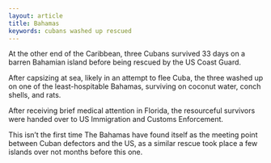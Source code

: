 ```yaml
---
layout: article
title: Bahamas
keywords: cubans washed up rescued
---
```


At the other end of the Caribbean, three Cubans survived 33 days on a barren Bahamian island before being rescued by the US Coast Guard.

After capsizing at sea, likely in an attempt to flee Cuba, the three washed up on one of the least-hospitable Bahamas, surviving on coconut water, conch shells, and rats.

After receiving brief medical attention in Florida, the resourceful survivors were handed over to US Immigration and Customs Enforcement.

This isn’t the first time The Bahamas have found itself as the meeting point between Cuban defectors and the US, as a similar rescue took place a few islands over not months before this one.
